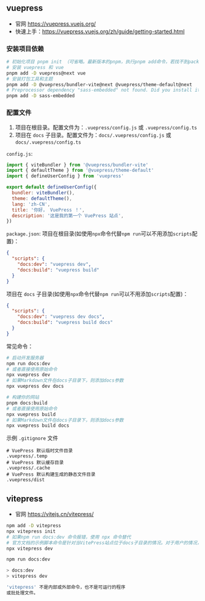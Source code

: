 ## vuepress

- 官网 https://vuepress.vuejs.org/
- 快速上手：https://vuepress.vuejs.org/zh/guide/getting-started.html

### 安装项目依赖

```bash
# 初始化项目 pnpm init （可省略。最新版本的pnpm，执行pnpm add命令，若找不到package.json文件，会自动创建）
# 安装 vuepress 和 vue
pnpm add -D vuepress@next vue
# 安装打包工具和主题
pnpm add -D @vuepress/bundler-vite@next @vuepress/theme-default@next
# Preprocessor dependency "sass-embedded" not found. Did you install it? Try `pnpm add -D sass-embedded`.
pnpm add -D sass-embedded
```

### 配置文件

1. 项目在根目录。配置文件为：`.vuepress/config.js` 或 `.vuepress/config.ts`
2. 项目在 `docs` 子目录。配置文件为：`docs/.vuepress/config.js` 或 `docs/.vuepress/config.ts`

`config.js`:

```js
import { viteBundler } from '@vuepress/bundler-vite'
import { defaultTheme } from '@vuepress/theme-default'
import { defineUserConfig } from 'vuepress'

export default defineUserConfig({
  bundler: viteBundler(),
  theme: defaultTheme(),
  lang: 'zh-CN',
  title: '你好， VuePress ！',
  description: '这是我的第一个 VuePress 站点',  
})
```

`package.json`:
项目在根目录(如使用`npx`命令代替`npm run`可以不用添加`scripts`配置)：
```json
{
  "scripts": {
    "docs:dev": "vuepress dev",
    "docs:build": "vuepress build"
  }
}
```

项目在 `docs` 子目录(如使用`npx`命令代替`npm run`可以不用添加`scripts`配置)：
```json
{
  "scripts": {
    "docs:dev": "vuepress dev docs",
    "docs:build": "vuepress build docs"
  }
}
```

常见命令：

```bash
# 启动开发服务器
npm run docs:dev
# 或者直接使用原始命令
npx vuepress dev
# 如果Markdown文件在docs子目录下，则添加docs参数
npx vuepress dev docs

# 构建你的网站
pnpm docs:build
# 或者直接使用原始命令
npx vuepress build
# 如果Markdown文件在docs子目录下，则添加docs参数
npx vuepress build docs
```

示例 `.gitignore` 文件

```
# VuePress 默认临时文件目录
.vuepress/.temp
# VuePress 默认缓存目录
.vuepress/.cache
# VuePress 默认构建生成的静态文件目录
.vuepress/dist
```


## vitepress

- 官网 https://vitejs.cn/vitepress/

```bash
npm add -D vitepress
npx vitepress init
# 如果npm run docs:dev 命令报错，使用 npx 命令替代
# 官方文档的示例脚本命令是针对当VitePress站点位于docs子目录的情况。对于用户的情况，VitePress站点在根目录，所以脚本命令不应该包含docs。
npx vitepress dev
```

```bash
npm run docs:dev

> docs:dev
> vitepress dev

'vitepress' 不是内部或外部命令，也不是可运行的程序
或批处理文件。
```

